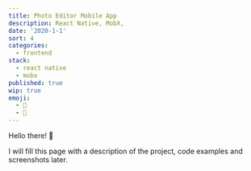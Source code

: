 ```yaml
---
title: Photo Editor Mobile App
description: React Native, MobX,
date: '2020-1-1'
sort: 4
categories:
  - frontend
stack:
  - react native
  - mobx
published: true
wip: true
emoji:
  - 📸
  - 🌇
---
```


Hello there! 👋

I will fill this page with a description of the project, code examples and screenshots later.
